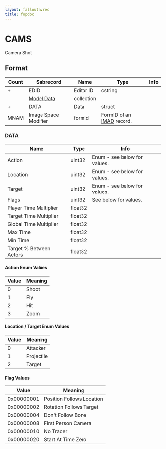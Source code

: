 ```yaml
---
layout: falloutnvrec
title: fopdoc
---
```

CAMS
====

Camera Shot

## Format

Count | Subrecord | Name | Type | Info
------|-------|------|------|-----
+ | EDID | Editor ID | cstring |
 | | [Model Data](Subrecords/Model.html) | collection |
+ | DATA | Data | struct |
 | MNAM | Image Space Modifier | formid | FormID of an [IMAD](IMAD.html) record.

### DATA

Name | Type | Info
-----|------|-----
Action | uint32 | Enum - see below for values.
Location | uint32 | Enum - see below for values.
Target | uint32 | Enum - see below for values.
Flags | uint32 | See below for values.
Player Time Multiplier | float32 |
Target Time Multiplier | float32 |
Global Time Multiplier | float32 |
Max Time | float32 |
Min Time | float32 |
Target % Between Actors | float32 |

#### Action Enum Values

Value | Meaning
------|--------
0 | Shoot
1 | Fly
2 | Hit
3 | Zoom

#### Location / Target Enum Values

Value | Meaning
------|--------
0 | Attacker
1 | Projectile
2 | Target

#### Flag Values

Value | Meaning
------|--------
0x00000001 | Position Follows Location
0x00000002 | Rotation Follows Target
0x00000004 | Don't Follow Bone
0x00000008 | First Person Camera
0x00000010 | No Tracer
0x00000020 | Start At Time Zero

